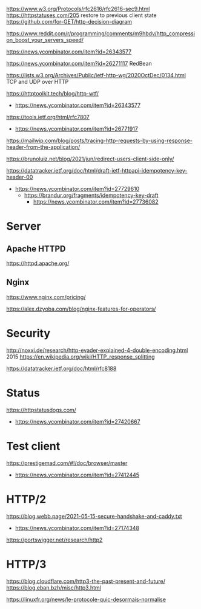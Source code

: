 https://www.w3.org/Protocols/rfc2616/rfc2616-sec9.html
https://httpstatuses.com/205 restore to previous client state
https://github.com/for-GET/http-decision-diagram

https://www.reddit.com/r/programming/comments/m9hbdv/http_compression_boost_your_servers_speed/

https://news.ycombinator.com/item?id=26343577

https://news.ycombinator.com/item?id=26271117 RedBean

https://lists.w3.org/Archives/Public/ietf-http-wg/2020OctDec/0134.html TCP and UDP over HTTP

https://httptoolkit.tech/blog/http-wtf/
* https://news.ycombinator.com/item?id=26343577

https://tools.ietf.org/html/rfc7807
* https://news.ycombinator.com/item?id=26771917

https://mailwip.com/blog/posts/tracing-http-requests-by-using-response-header-from-the-application/

https://brunoluiz.net/blog/2021/jun/redirect-users-client-side-only/

https://datatracker.ietf.org/doc/html/draft-ietf-httpapi-idempotency-key-header-00
* https://news.ycombinator.com/item?id=27729610
  * https://brandur.org/fragments/idempotency-key-draft
    * https://news.ycombinator.com/item?id=27736082

# Server
## Apache HTTPD
https://httpd.apache.org/

## Nginx
https://www.nginx.com/pricing/

https://alex.dzyoba.com/blog/nginx-features-for-operators/

# Security
http://noxxi.de/research/http-evader-explained-4-double-encoding.html 2015
https://en.wikipedia.org/wiki/HTTP_response_splitting

https://datatracker.ietf.org/doc/html/rfc8188

# Status
https://httpstatusdogs.com/
* https://news.ycombinator.com/item?id=27420667

# Test client
https://prestigemad.com/#!/doc/browser/master
* https://news.ycombinator.com/item?id=27412445

# HTTP/2

https://blog.webb.page/2021-05-15-secure-handshake-and-caddy.txt
* https://news.ycombinator.com/item?id=27174348

https://portswigger.net/research/http2

# HTTP/3
https://blog.cloudflare.com/http3-the-past-present-and-future/
https://blog.eban.bzh/misc/http3.html

https://linuxfr.org/news/le-protocole-quic-desormais-normalise